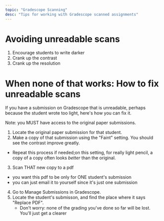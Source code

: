 ```yaml
---
topic: "Gradescope Scanning"
desc: "Tips for working with Gradescope scanned assignments"
---
```


# Avoiding unreadable scans

1.  Encourage students to write darker
2.  Crank up the contrast
3.  Crank up the resolution

# When none of that works: How to fix unreadable scans

If you have a submission on Gradescope that is unreadable, 
perhaps because the student wrote too light, here's how you can fix it.

Note: you MUST have access to the original paper submissions.

1.  Locate the original paper submission for that student.
2.  Make a copy of that submission using the "Faint" setting.  You should see the contrast improve greatly.
   * Repeat this process if needed;on this setting, for really light pencil, 
     a copy of a copy often looks *better* than the original.
3.  Scan THAT new copy to a pdf
   * you want this pdf to be only for ONE student's submission
   * you can just email it to yourself since it's just one submission
4. Go to Manage Submissions in Gradescope.
5. Locate the student's submisson, and find the place where it says "Replace PDF".
   * Don't worry: none of the grading you've done so far will be lost.  You'll just get a clearer



